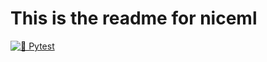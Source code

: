# This is the readme for niceml
[![🧪 Pytest](https://github.com/codecentric-oss/niceml/actions/workflows/pytest.yml/badge.svg)](https://github.com/codecentric-oss/niceml/actions/workflows/pytest.yml)
